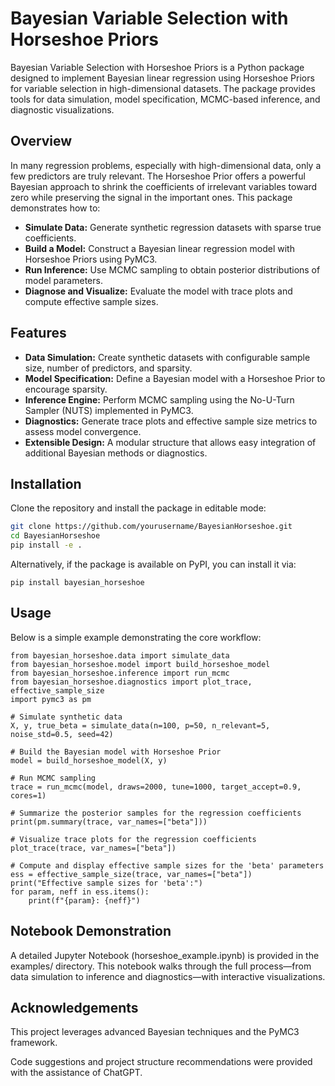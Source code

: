 # Bayesian Variable Selection with Horseshoe Priors

Bayesian Variable Selection with Horseshoe Priors is a Python package designed to implement Bayesian linear regression using Horseshoe Priors for variable selection in high-dimensional datasets. The package provides tools for data simulation, model specification, MCMC-based inference, and diagnostic visualizations.

## Overview

In many regression problems, especially with high-dimensional data, only a few predictors are truly relevant. The Horseshoe Prior offers a powerful Bayesian approach to shrink the coefficients of irrelevant variables toward zero while preserving the signal in the important ones. This package demonstrates how to:

- **Simulate Data:** Generate synthetic regression datasets with sparse true coefficients.
- **Build a Model:** Construct a Bayesian linear regression model with Horseshoe Priors using PyMC3.
- **Run Inference:** Use MCMC sampling to obtain posterior distributions of model parameters.
- **Diagnose and Visualize:** Evaluate the model with trace plots and compute effective sample sizes.

## Features

- **Data Simulation:** Create synthetic datasets with configurable sample size, number of predictors, and sparsity.
- **Model Specification:** Define a Bayesian model with a Horseshoe Prior to encourage sparsity.
- **Inference Engine:** Perform MCMC sampling using the No-U-Turn Sampler (NUTS) implemented in PyMC3.
- **Diagnostics:** Generate trace plots and effective sample size metrics to assess model convergence.
- **Extensible Design:** A modular structure that allows easy integration of additional Bayesian methods or diagnostics.

## Installation

Clone the repository and install the package in editable mode:

```bash
git clone https://github.com/yourusername/BayesianHorseshoe.git
cd BayesianHorseshoe
pip install -e .
```

Alternatively, if the package is available on PyPI, you can install it via:
```
pip install bayesian_horseshoe
```

## Usage

Below is a simple example demonstrating the core workflow:
```
from bayesian_horseshoe.data import simulate_data
from bayesian_horseshoe.model import build_horseshoe_model
from bayesian_horseshoe.inference import run_mcmc
from bayesian_horseshoe.diagnostics import plot_trace, effective_sample_size
import pymc3 as pm

# Simulate synthetic data
X, y, true_beta = simulate_data(n=100, p=50, n_relevant=5, noise_std=0.5, seed=42)

# Build the Bayesian model with Horseshoe Prior
model = build_horseshoe_model(X, y)

# Run MCMC sampling
trace = run_mcmc(model, draws=2000, tune=1000, target_accept=0.9, cores=1)

# Summarize the posterior samples for the regression coefficients
print(pm.summary(trace, var_names=["beta"]))

# Visualize trace plots for the regression coefficients
plot_trace(trace, var_names=["beta"])

# Compute and display effective sample sizes for the 'beta' parameters
ess = effective_sample_size(trace, var_names=["beta"])
print("Effective sample sizes for 'beta':")
for param, neff in ess.items():
    print(f"{param}: {neff}")
```

## Notebook Demonstration
A detailed Jupyter Notebook (horseshoe_example.ipynb) is provided in the examples/ directory. This notebook walks through the full process—from data simulation to inference and diagnostics—with interactive visualizations.

## Acknowledgements

This project leverages advanced Bayesian techniques and the PyMC3 framework.

Code suggestions and project structure recommendations were provided with the assistance of ChatGPT.


